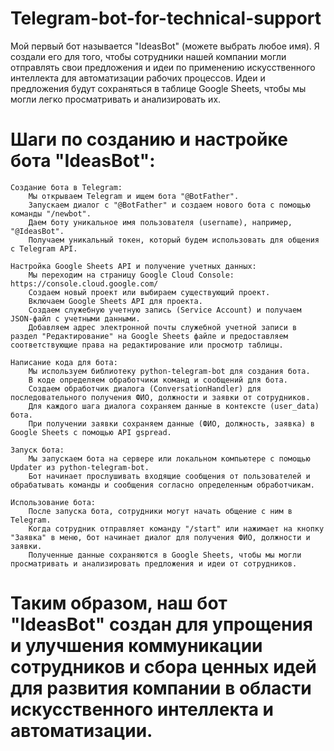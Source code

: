 # Telegram-bot-for-technical-support

Мой первый бот называется "IdeasBot" (можете выбрать любое имя). Я создали его для того, чтобы сотрудники нашей компании могли отправлять свои предложения и идеи по применению искусственного интеллекта для автоматизации рабочих процессов. Идеи и предложения будут сохраняться в таблице Google Sheets, чтобы мы могли легко просматривать и анализировать их.

# Шаги по созданию и настройке бота "IdeasBot":

    Создание бота в Telegram:
        Мы открываем Telegram и ищем бота "@BotFather".
        Запускаем диалог с "@BotFather" и создаем нового бота с помощью команды "/newbot".
        Даем боту уникальное имя пользователя (username), например, "@IdeasBot".
        Получаем уникальный токен, который будем использовать для общения с Telegram API.

    Настройка Google Sheets API и получение учетных данных:
        Мы переходим на страницу Google Cloud Console: https://console.cloud.google.com/
        Создаем новый проект или выбираем существующий проект.
        Включаем Google Sheets API для проекта.
        Создаем служебную учетную запись (Service Account) и получаем JSON-файл с учетными данными.
        Добавляем адрес электронной почты служебной учетной записи в раздел "Редактирование" на Google Sheets файле и предоставляем соответствующие права на редактирование или просмотр таблицы.

    Написание кода для бота:
        Мы используем библиотеку python-telegram-bot для создания бота.
        В коде определяем обработчики команд и сообщений для бота.
        Создаем обработчик диалога (ConversationHandler) для последовательного получения ФИО, должности и заявки от сотрудников.
        Для каждого шага диалога сохраняем данные в контексте (user_data) бота.
        При получении заявки сохраняем данные (ФИО, должность, заявка) в Google Sheets с помощью API gspread.

    Запуск бота:
        Мы запускаем бота на сервере или локальном компьютере с помощью Updater из python-telegram-bot.
        Бот начинает прослушивать входящие сообщения от пользователей и обрабатывать команды и сообщения согласно определенным обработчикам.

    Использование бота:
        После запуска бота, сотрудники могут начать общение с ним в Telegram.
        Когда сотрудник отправляет команду "/start" или нажимает на кнопку "Заявка" в меню, бот начинает диалог для получения ФИО, должности и заявки.
        Полученные данные сохраняются в Google Sheets, чтобы мы могли просматривать и анализировать предложения и идеи от сотрудников.

# Таким образом, наш бот "IdeasBot" создан для упрощения и улучшения коммуникации сотрудников и сбора ценных идей для развития компании в области искусственного интеллекта и автоматизации.
